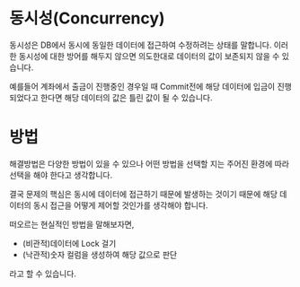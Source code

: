 # 동시성(Concurrency)

동시성은 DB에서 동시에 동일한 데이터에 접근하여 수정하려는 상태를 말합니다. 이러한 동시성에 대한 방어를 해두지 않으면 의도한대로 데이터의 값이 보존되지 않을 수 있습니다.

예를들어 계좌에서 출금이 진행중인 경우일 때 Commit전에 해당 데이터에 입금이 진행되었다고 한다면 해당 데이터의 값은 틀린 값이 될 수 있습니다.

# 방법

해결방법은 다양한 방법이 있을 수 있으나 어떤 방법을 선택할 지는 주어진 환경에 따라 선택을 해야 한다고 생각합니다.

결국 문제의 핵심은 동시에 데이터에 접근하기 때문에 발생하는 것이기 때문에 해당 데이터의 동시 접근을 어떻게 제어할 것인가를 생각해야 합니다.

떠오르는 현실적인 방법을 말해보자면,

- (비관적)데이터에 Lock 걸기
- (낙관적)숫자 컬럼을 생성하여 해당 값으로 판단

라고 할 수 있습니다.
